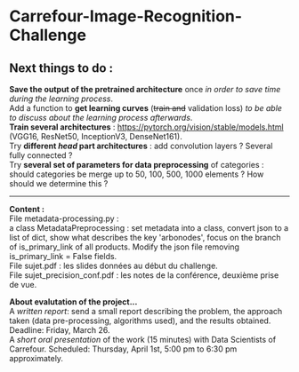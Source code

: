 # Carrefour-Image-Recognition-Challenge

## Next things to do :

**Save the output of the pretrained architecture** once *in order to save time during the learning process*. <br/>
Add a function to **get learning curves** (~~train and~~ validation loss) *to be able to discuss about the learning process afterwards*. <br/>
**Train several architectures** : https://pytorch.org/vision/stable/models.html (VGG16, ResNet50, InceptionV3, DenseNet161). <br/>
Try **different *head* part architectures** : add convolution layers ? Several fully connected ?<br/>
Try **several set of parameters for data preprocessing** of categories : should categories be merge up to 50, 100, 500, 1000 elements ? How should we determine this ?

------

**Content :**  <br/>
File metadata-processing.py : <br/>
a class MetadataPreprocessing : set metadata into a class, convert json to a list of dict, show what describes the key 'arbonodes', focus on the branch of is_primary_link of all products. Modify the json file removing is_primary_link = False fields. <br/>
File sujet.pdf : les slides données au début du challenge. <br/>
File sujet_precision_conf.pdf : les notes de la conférence, deuxième prise de vue. <br/>


**About evalutation of the project...**<br/>
A *written report*: send a small report describing the problem, the approach taken (data pre-processing, algorithms used), and the results obtained. Deadline: Friday, March 26. <br/>
A *short oral presentation* of the work (15 minutes) with Data Scientists of Carrefour. Scheduled: Thursday, April 1st, 5:00 pm to 6:30 pm approximately. 
